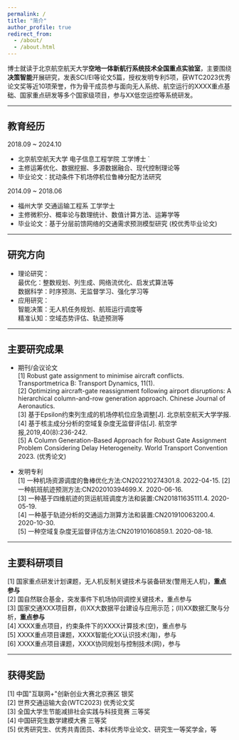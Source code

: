 ```yaml
---
permalink: /
title: "简介"
author_profile: true
redirect_from: 
  - /about/
  - /about.html
---
```


博士就读于北京航空航天大学**空地一体新航行系统技术全国重点实验室**，主要围绕**决策智能**开展研究，发表SCI/EI等论文5篇，授权发明专利5项，获WTC2023优秀论文奖等近10项荣誉，作为骨干成员参与面向无人系统、航空运行的XXXX重点基础、国家重点研发等多个国家级项目，参与XX低空运控等系统研发。

---
## 教育经历  
2018.09 ~ 2024.10     
- 北京航空航天大学 电子信息工程学院  工学博士  `
- 主修运筹优化、数据挖掘、多源数据融合、现代控制理论等  
- 毕业论文：扰动条件下机场停机位鲁棒分配方法研究   


2014.09 ~ 2018.06 
- 福州大学 交通运输工程系  工学学士 
- 主修微积分、概率论与数理统计、数值计算方法、运筹学等  
- 毕业论文：基于分层前馈网络的交通需求预测模型研究 (校优秀毕业论文)   

---
## 研究方向  
- 理论研究：  
    最优化：整数规划、列生成、网络流优化、启发式算法等  
    数据科学：时序预测、无监督学习、强化学习等  
- 应用研究：  
    智能决策：无人机任务规划、航班运行调度等   
    精准认知：空域态势评估、轨迹预测等    

---
## 主要研究成果
- 期刊/会议论文   
[1] Robust gate assignment to minimise aircraft conflicts. Transportmetrica B: Transport Dynamics, 11(1).  
[2] Optimizing aircraft-gate reassignment following airport disruptions: A hierarchical column-and-row generation approach. Chinese Journal of Aeronautics.  
[3] 基于Epsilon约束列生成的机场停机位应急调整[J]. 北京航空航天大学学报.  
[4] 基于核主成分分析的空域复杂度无监督评估[J]. 航空学报,2019,40(8):236-242.   
[5] A Column Generation-Based Approach for Robust Gate Assignment Problem Considering Delay Heterogeneity. World Transport Convention 2023. (优秀论文)  

- 发明专利   
[1] 一种机场资源调度的鲁棒优化方法:CN202210274301.8. 2022-04-15. 
[2] 一种航班航迹预测方法:CN202010394699.X. 2020-06-16.  
[3] 一种基于四维航迹的货运航班调度方法和装置:CN201811635111.4. 2020-05-19.  
[4] 一种基于轨迹分析的交通运力测算方法和装置:CN201910063200.4. 2020-10-30.  
[5] 一种空域复杂度无监督评估方法:CN201910160859.1. 2020-08-18. 

---
## 主要科研项目
[1] 国家重点研发计划课题，无人机反制关键技术与装备研发(警用无人机)，**重点参与**   
[2] 国自然联合基金，突发事件下机场协同调控关键技术，重点参与  
[3] 国家交通XXX项目群，(I)XX大数据平台建设与应用示范；(II)XX数据汇聚与分析，**重点参与**  
[4] XXXX重点项目，约束条件下的XXXX计算技术(空)，重点参与   
[5] XXXX重点项目课题，XXXX智能化XX认识技术(海)，参与   
[6] XXXX重点项目课题，XXXX协同规划与控制技术(网)，参与 


---
## 获得奖励
[1] 中国"互联网+"创新创业大赛北京赛区 银奖  
[2] 世界交通运输大会(WTC2023) 优秀论文奖  
[3] 全国大学生节能减排社会实践与科技竞赛 三等奖  
[4] 中国研究生数学建模大赛 三等奖  
[5] 优秀研究生、优秀共青团员、本科优秀毕业论文、研究生一等奖学金，等 
